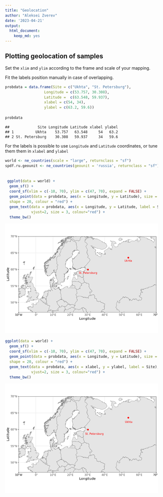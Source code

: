```yaml
---
title: "Geolocation"
author: "Aleksei Zverev"
date: '2023-04-21'
output: 
  html_document: 
    keep_md: yes
---
```




## Plotting geolocation of samples

Set the `xlim` and `ylim` according to the frame and scale of your mapping.

Fit the labels position manually in case of overlapping.


```r
probdata = data.frame(Site = c("Ukhta", "St. Petersburg"),
                  Longitude = c(53.757, 30.308), 
                  Latitude =  c(63.548, 59.937),
                  xlabel = c(54, 34),
                  ylabel = c(63.2, 59.6))

probdata
```

```
##             Site Longitude Latitude xlabel ylabel
## 1          Ukhta    53.757   63.548     54   63.2
## 2 St. Petersburg    30.308   59.937     34   59.6
```

For the labels is possible to use `Longitude` and `Latitude` coordinates, or tune them them in `xlabel` and `ylabel`


```r
world <- ne_countries(scale = "large", returnclass = "sf")
spdf.ru.geounit <- ne_countries(geounit = 'russia', returnclass = "sf")


 ggplot(data = world) + 
  geom_sf() +
  coord_sf(xlim = c(-10, 70), ylim = c(47, 70), expand = FALSE) +
  geom_point(data = probdata, aes(x = Longitude, y = Latitude), size = 3, 
  shape = 20, colour = "red") +
  geom_text(data = probdata, aes(x = Longitude, y = Latitude, label = Site), 
            vjust=2, size = 3, colour="red") + 
  theme_bw()
```

![](geo_points_files/figure-html/unnamed-chunk-2-1.png)<!-- -->

```r
ggplot(data = world) + 
  geom_sf() +
  coord_sf(xlim = c(-10, 70), ylim = c(47, 70), expand = FALSE) +
  geom_point(data = probdata, aes(x = Longitude, y = Latitude), size = 3, 
  shape = 20, colour = "red") +
  geom_text(data = probdata, aes(x = xlabel, y = ylabel, label = Site), 
            vjust=2, size = 3, colour="red") + 
  theme_bw()
```

![](geo_points_files/figure-html/unnamed-chunk-2-2.png)<!-- -->
